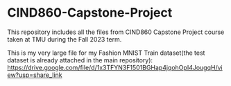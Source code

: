 # CIND860-Capstone-Project
This repository includes all the files from CIND860 Capstone Project course taken at TMU during the Fall 2023 term.

This is my very large file for my Fashion MNIST Train dataset(the test dataset is already attached in the main repository):
https://drive.google.com/file/d/1x3TFYN3F1501BGHap4jqohOpI4JougqH/view?usp=share_link
